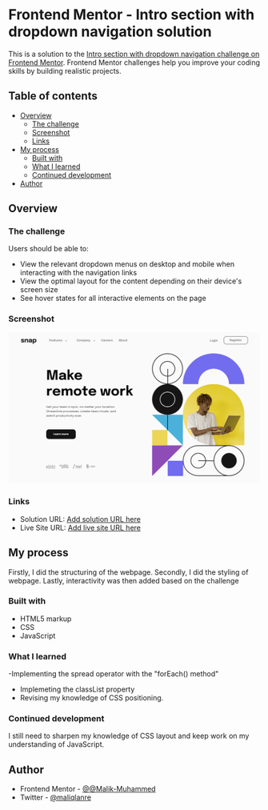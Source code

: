 # Frontend Mentor - Intro section with dropdown navigation solution

This is a solution to the [Intro section with dropdown navigation challenge on Frontend Mentor](https://www.frontendmentor.io/challenges/intro-section-with-dropdown-navigation-ryaPetHE5). Frontend Mentor challenges help you improve your coding skills by building realistic projects. 

## Table of contents

- [Overview](#overview)
  - [The challenge](#the-challenge)
  - [Screenshot](#screenshot)
  - [Links](#links)
- [My process](#my-process)
  - [Built with](#built-with)
  - [What I learned](#what-i-learned)
  - [Continued development](#continued-development)
- [Author](#author)




## Overview

### The challenge

Users should be able to:

- View the relevant dropdown menus on desktop and mobile when interacting with the navigation links
- View the optimal layout for the content depending on their device's screen size
- See hover states for all interactive elements on the page

### Screenshot

<img src="./design/solution.png" alt="my solution image">


### Links

- Solution URL: [Add solution URL here](https://github.com/Malik-Muhammed/intro-section-with-dropdown-navigation-main)
- Live Site URL: [Add live site URL here](https://malik-muhammed.github.io/intro-section-with-dropdown-navigation-main/)

## My process
Firstly, I did the structuring of the webpage.
Secondly, I did the styling of webpage.
Lastly, interactivity was then added based on the challenge

### Built with

- HTML5 markup
- CSS
- JavaScript



### What I learned
-Implementing the spread operator with the "forEach() method"
- Implemeting the classList property
- Revising my knowledge of CSS positioning.





### Continued development
I still need to sharpen my knowledge of CSS layout and keep work on my understanding of JavaScript.



## Author

- Frontend Mentor - [@@Malik-Muhammed](https://www.frontendmentor.io/profile/Malik-Muhammed)
- Twitter - [@maliqlanre](https://twitter.com/maliqlanre)




